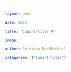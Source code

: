```yaml
---

layout: post

date: 2023

title: "Cuairt-litir #"

image:

author: Crìstean MacMhìcheil

categories: ["Cuairt-litir"]
  
---
```


